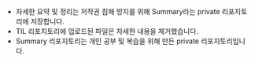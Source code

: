 - 자세한 요약 및 정리는 저작권 침해 방지를 위해 Summary라는 private 리포지토리에 저장합니다.       
- TIL 리포지토리에 업로드된 파일은 자세한 내용을 제거했습니다.
- Summary 리포지토리는 개인 공부 및 복습을 위해 만든 private 리포지토리입니다.  



